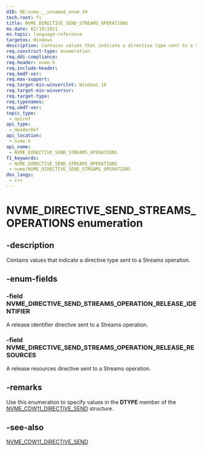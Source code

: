 ```yaml
---
UID: NE:nvme.__unnamed_enum_49
tech.root: fs 
title: NVME_DIRECTIVE_SEND_STREAMS_OPERATIONS
ms.date: 02/19/2021 
ms.topic: language-reference
targetos: Windows
description: Contains values that indicate a directive type sent to a Streams operation.
req.construct-type: enumeration
req.ddi-compliance: 
req.header: nvme.h
req.include-header: 
req.kmdf-ver: 
req.max-support: 
req.target-min-winverclnt: Windows 10 
req.target-min-winversvr: 
req.target-type: 
req.typenames: 
req.umdf-ver: 
topic_type:
 - apiref
api_type:
 - HeaderDef
api_location:
 - nvme.h
api_name:
 - NVME_DIRECTIVE_SEND_STREAMS_OPERATIONS
f1_keywords:
 - NVME_DIRECTIVE_SEND_STREAMS_OPERATIONS
 - nvme/NVME_DIRECTIVE_SEND_STREAMS_OPERATIONS
dev_langs:
 - c++
---
```


# NVME_DIRECTIVE_SEND_STREAMS_OPERATIONS enumeration

## -description

Contains values that indicate a directive type sent to a Streams operation.

## -enum-fields

### -field NVME_DIRECTIVE_SEND_STREAMS_OPERATION_RELEASE_IDENTIFIER

A release identifier directive sent to a Streams operation.

### -field NVME_DIRECTIVE_SEND_STREAMS_OPERATION_RELEASE_RESOURCES

A release resources directive sent to a Streams operation.

## -remarks

Use this enumeration to specify values in the **DTYPE** member of the [NVME_CDW11_DIRECTIVE_SEND](ns-nvme-nvme_cdw11_directive_send.md) structure.

## -see-also

[NVME_CDW11_DIRECTIVE_SEND](ns-nvme-nvme_cdw11_directive_send.md)
